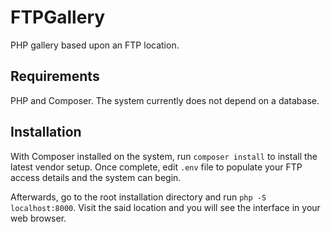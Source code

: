 # FTPGallery
PHP gallery based upon an FTP location.

## Requirements
PHP and Composer. The system currently does not depend on a database.

## Installation
With Composer installed on the system, run `composer install` to install the latest vendor setup. Once complete, edit `.env` file to populate your FTP access details and the system can begin.

Afterwards, go to the root installation directory and run `php -S localhost:8000`. Visit the said location and you will see the interface in your web browser.
